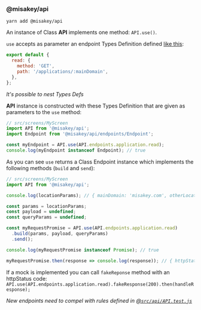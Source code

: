 ### @misakey/api

```shell
yarn add @misakey/api
```

An instance of Class **API** implements one method: `API.use()`.

`use` accepts as parameter an endpoint Types Definition defined 
[like this](https://gitlab.misakey.dev/misakey/frontend/blob/master/src/api/endpoints/application/index.js):
<!-- eslint-skip -->
```js static
export default {
  read: {
    method: 'GET',
    path: '/applications/:mainDomain',
  },
};
```
*It's possible to nest Types Defs*

**API** instance is constructed with these Types Definition
that are given as parameters to the `use` method:

<!-- eslint-skip -->
```js static
// src/screens/MyScreen
import API from '@misakey/api';
import Endpoint from '@misakey/api/endpoints/Endpoint';

const myEndpoint = API.use(API.endpoints.application.read);
console.log(myEndpoint instanceof Endpoint); // true
```
As you can see `use` returns a Class Endpoint instance which implements
the following methods (`build` and `send`):

<!-- eslint-skip -->
```js static
// src/screens/MyScreen
import API from '@misakey/api';

console.log(locationParams); // { mainDomain: 'misakey.com', otherLocationParam: true }

const params = locationParams;
const payload = undefined;
const queryParams = undefined;

const myRequestPromise = API.use(API.endpoints.application.read)
  .build(params, payload, queryParams)
  .send();

console.log(myRequestPromise instanceof Promise); // true

myRequestPromise.then(response => console.log(response)); // { httpStatus: 200, body: {} }
```
If a mock is implemented you can call `fakeReponse` method with an httpStatus code:
`API.use(API.endpoints.application.read).fakeResponse(200).then(handleResponse);`

*New endpoints need to compel with rules defined in [@`src/api/API.test.js`](https://gitlab.misakey.dev/misakey/js-common/blob/master/src/API/API.test.js)*

